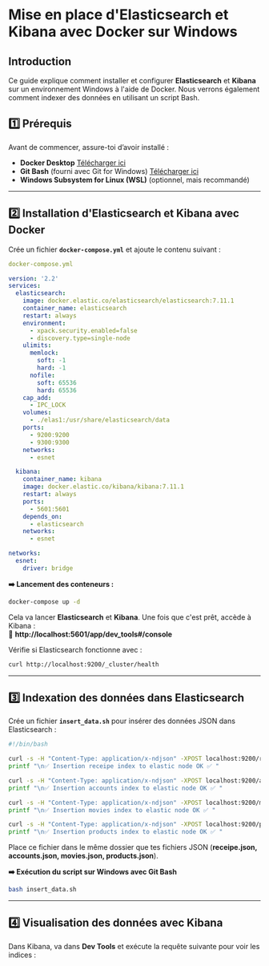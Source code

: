 # Mise en place d'Elasticsearch et Kibana avec Docker sur Windows

## Introduction
Ce guide explique comment installer et configurer **Elasticsearch** et **Kibana** sur un environnement Windows à l'aide de Docker. Nous verrons également comment indexer des données en utilisant un script Bash.

## 1️⃣ Prérequis
Avant de commencer, assure-toi d’avoir installé :

- **Docker Desktop** [Télécharger ici](https://www.docker.com/products/docker-desktop/)
- **Git Bash** (fourni avec Git for Windows) [Télécharger ici](https://git-scm.com/downloads)
- **Windows Subsystem for Linux (WSL)** (optionnel, mais recommandé)

---

## 2️⃣ Installation d'Elasticsearch et Kibana avec Docker

Crée un fichier **`docker-compose.yml`** et ajoute le contenu suivant :

```yaml
docker-compose.yml

version: '2.2'
services:
  elasticsearch:
    image: docker.elastic.co/elasticsearch/elasticsearch:7.11.1
    container_name: elasticsearch
    restart: always
    environment:
      - xpack.security.enabled=false
      - discovery.type=single-node
    ulimits:
      memlock:
        soft: -1
        hard: -1
      nofile:
        soft: 65536
        hard: 65536
    cap_add:
      - IPC_LOCK
    volumes:
      - ./elas1:/usr/share/elasticsearch/data
    ports:
      - 9200:9200
      - 9300:9300
    networks:
      - esnet

  kibana:
    container_name: kibana
    image: docker.elastic.co/kibana/kibana:7.11.1
    restart: always
    ports:
      - 5601:5601
    depends_on:
      - elasticsearch
    networks:
      - esnet

networks:
  esnet:
    driver: bridge
```

**➡️ Lancement des conteneurs :**

```bash
docker-compose up -d
```

Cela va lancer **Elasticsearch** et **Kibana**. 
Une fois que c'est prêt, accède à Kibana :  
📌 **http://localhost:5601/app/dev_tools#/console**

Vérifie si Elasticsearch fonctionne avec :
```bash
curl http://localhost:9200/_cluster/health
```

---

## 3️⃣ Indexation des données dans Elasticsearch

Crée un fichier **`insert_data.sh`** pour insérer des données JSON dans Elasticsearch :

```bash
#!/bin/bash

curl -s -H "Content-Type: application/x-ndjson" -XPOST localhost:9200/receipe/_bulk --data-binary "@receipe.json" &&\
printf "\n✅ Insertion receipe index to elastic node OK ✅ "

curl -s -H "Content-Type: application/x-ndjson" -XPOST localhost:9200/accounts/docs/_bulk --data-binary "@accounts.json"
printf "\n✅ Insertion accounts index to elastic node OK ✅ "

curl -s -H "Content-Type: application/x-ndjson" -XPOST localhost:9200/movies/_bulk --data-binary "@movies.json"
printf "\n✅ Insertion movies index to elastic node OK ✅ "

curl -s -H "Content-Type: application/x-ndjson" -XPOST localhost:9200/products/_bulk --data-binary "@products.json"
printf "\n✅ Insertion products index to elastic node OK ✅ "
```

Place ce fichier dans le même dossier que tes fichiers JSON (**receipe.json, accounts.json, movies.json, products.json**).

**➡️ Exécution du script sur Windows avec Git Bash**

```bash
bash insert_data.sh
```

---

## 4️⃣ Visualisation des données avec Kibana

Dans Kibana, va dans **Dev Tools** et exécute la requête suivante pour voir les indices :





